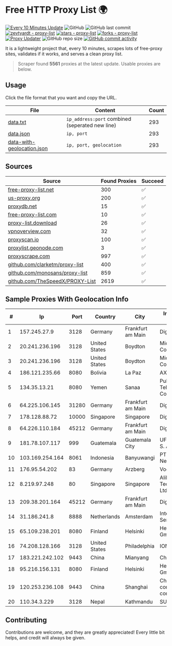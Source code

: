 
# Free HTTP Proxy List 🌍

[![Every 10 Minutes Update](https://github.com/mertguvencli/http-proxy-list/actions/workflows/main.yml/badge.svg?branch=main)](https://github.com/mertguvencli/http-proxy-list/actions/workflows/main.yml)
![GitHub](https://img.shields.io/github/license/mertguvencli/http-proxy-list)
![GitHub last commit](https://img.shields.io/github/last-commit/mertguvencli/http-proxy-list)
[![zevtyardt - proxy-list](https://img.shields.io/static/v1?label=zevtyardt&message=proxy-list&color=blue&logo=github)](https://github.com/zevtyardt/proxy-list "Go to GitHub repo")
[![stars - proxy-list](https://img.shields.io/github/stars/zevtyardt/proxy-list?style=social)](https://github.com/zevtyardt/proxy-list)
[![forks - proxy-list](https://img.shields.io/github/forks/zevtyardt/proxy-list?style=social)](https://github.com/zevtyardt/proxy-list)
[![Proxy Updater](https://github.com/zevtyardt/proxy-list/workflows/Proxy%20Updater/badge.svg)](https://github.com/zevtyardt/proxy-list/actions?query=workflow:"Proxy+Updater")
![GitHub repo size](https://img.shields.io/github/repo-size/zevtyardt/proxy-list)
[![GitHub commit activity](https://img.shields.io/github/commit-activity/m/zevtyardt/proxy-list?logo=commits)](https://github.com/zevtyardt/proxy-list/commits/main)

It is a lightweight project that, every 10 minutes, scrapes lots of free-proxy sites, validates if it works, and serves a clean proxy list.

> Scraper found **5561** proxies at the latest update. Usable proxies are below.

## Usage

Click the file format that you want and copy the URL.

|File|Content|Count|
|----|-------|-----|
|[data.txt](https://raw.githubusercontent.com/mertguvencli/http-proxy-list/main/proxy-list/data.txt)|`ip_address:port` combined (seperated new line)|293|
|[data.json](https://raw.githubusercontent.com/mertguvencli/http-proxy-list/main/proxy-list/data.json)|`ip, port`|293|
|[data-with-geolocation.json](https://raw.githubusercontent.com/mertguvencli/http-proxy-list/main/proxy-list/data-with-geolocation.json)|`ip, port, geolocation`|293|

## Sources

|Source|Found Proxies|Succeed|
|------|-------------|-------|
|[free-proxy-list.net](https://free-proxy-list.net)|300|✅|
|[us-proxy.org](https://www.us-proxy.org)|200|✅|
|[proxydb.net](http://proxydb.net)|15|✅|
|[free-proxy-list.com](https://free-proxy-list.com/?page=&port=&type%5B%5D=http&type%5B%5D=https&up_time=0&search=Search)|10|✅|
|[proxy-list.download](https://www.proxy-list.download/HTTP)|26|✅|
|[vpnoverview.com](https://vpnoverview.com/privacy/anonymous-browsing/free-proxy-servers)|32|✅|
|[proxyscan.io](https://www.proxyscan.io)|100|✅|
|[proxylist.geonode.com](https://proxylist.geonode.com/api/proxy-list?limit=300&page=1&sort_by=lastChecked&sort_type=desc&protocols=http,https)|3|✅|
|[proxyscrape.com](https://api.proxyscrape.com/v2/?request=displayproxies&protocol=http&timeout=10000&country=all&ssl=all&anonymity=all)|997|✅|
|[github.com/clarketm/proxy-list](https://raw.githubusercontent.com/clarketm/proxy-list/master/proxy-list-raw.txt)|400|✅|
|[github.com/monosans/proxy-list](https://raw.githubusercontent.com/monosans/proxy-list/main/proxies/http.txt)|859|✅|
|[github.com/TheSpeedX/PROXY-List](https://raw.githubusercontent.com/TheSpeedX/PROXY-List/master/http.txt)|2619|✅|


## Sample Proxies With Geolocation Info

|#|Ip|Port|Country|City|Internet Service Provider|
|-|--|----|-------|----|-------------------------|
|1|157.245.27.9|3128|Germany|Frankfurt am Main|DigitalOcean, LLC|
|2|20.241.236.196|3128|United States|Boydton|Microsoft Corporation|
|3|20.241.236.196|3128|United States|Boydton|Microsoft Corporation|
|4|186.121.235.66|8080|Bolivia|La Paz|AXS Bolivia S. A.|
|5|134.35.13.21|8080|Yemen|Sanaa|Public Telecommunication Corporation|
|6|64.225.106.145|31280|Germany|Frankfurt am Main|DigitalOcean, LLC|
|7|178.128.88.72|10000|Singapore|Singapore|DigitalOcean, LLC|
|8|64.226.110.184|45212|Germany|Frankfurt am Main|DigitalOcean, LLC|
|9|181.78.107.117|999|Guatemala|Guatemala City|UFINET Guatemala S. A|
|10|103.169.254.164|8061|Indonesia|Banyuwangi|PT Master Star Network|
|11|176.95.54.202|83|Germany|Arzberg|Vodafone GmbH|
|12|8.219.97.248|80|Singapore|Singapore|Alibaba (US) Technology Co., Ltd.|
|13|209.38.201.164|45212|Germany|Frankfurt am Main|DigitalOcean, LLC|
|14|31.186.241.8|8888|Netherlands|Amsterdam|InterNAP Network Services|
|15|65.109.238.201|8080|Finland|Helsinki|Hetzner Online GmbH|
|16|74.208.128.166|3128|United States|Philadelphia|IONOS SE|
|17|183.221.242.102|9443|China|Mianyang|China Mobile|
|18|95.216.156.131|8080|Finland|Helsinki|Hetzner Online GmbH|
|19|120.253.236.108|9443|China|Shanghai|China Mobile communications corporation|
|20|110.34.3.229|3128|Nepal|Kathmandu|SUBISU C7|



## Contributing

Contributions are welcome, and they are greatly appreciated! Every
little bit helps, and credit will always be given.

